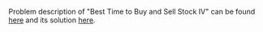 Problem description of "Best Time to Buy and Sell Stock IV" can be found [here](https://leetcode.com/problems/best-time-to-buy-and-sell-stock-with-transaction-fee/) and its solution [here](https://github.com/aurimas13/Solutions-To-Problems/blob/main/LeetCode/Python%20Solutions/Best%20Time%20to%20Buy%20and%20Sell%20Stock%20with%20Transaction%20Fee/best_buy_sell.py).